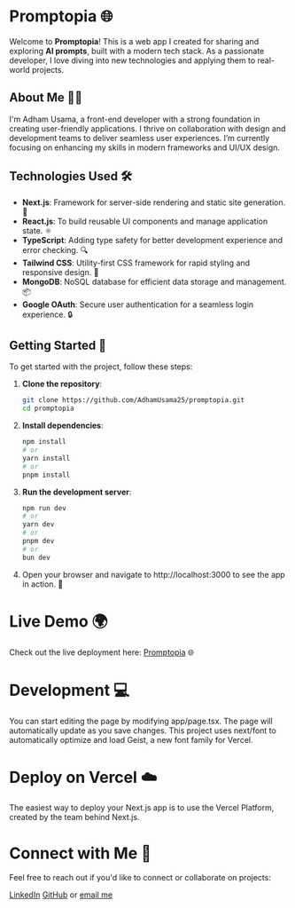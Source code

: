 # Promptopia 🌐

Welcome to **Promptopia**! This is a web app I created for sharing and exploring **AI prompts**, built with a modern tech stack. As a passionate developer, I love diving into new technologies and applying them to real-world projects.

## About Me 👨‍💻

I'm Adham Usama, a front-end developer with a strong foundation in creating user-friendly applications. I thrive on collaboration with design and development teams to deliver seamless user experiences. I’m currently focusing on enhancing my skills in modern frameworks and UI/UX design.

## Technologies Used 🛠️

- **Next.js**: Framework for server-side rendering and static site generation. 🌟
- **React.js**: To build reusable UI components and manage application state. ⚛️
- **TypeScript**: Adding type safety for better development experience and error checking. 🔍
- **Tailwind CSS**: Utility-first CSS framework for rapid styling and responsive design. 🎨
- **MongoDB**: NoSQL database for efficient data storage and management. 📦
- **Google OAuth**: Secure user authentication for a seamless login experience. 🔒

## Getting Started 🚀

To get started with the project, follow these steps:

1. **Clone the repository**:
   ```bash
   git clone https://github.com/AdhamUsama25/promptopia.git
   cd promptopia
   ```
2. **Install dependencies**:
   ```bash
   npm install
   # or
   yarn install
   # or
   pnpm install
   ```
3. **Run the development server**:
   ```bash
   npm run dev
   # or
   yarn dev
   # or
   pnpm dev
   # or
   bun dev
   ```
  4. Open your browser and navigate to http://localhost:3000 to see the app in action. 👀

# Live Demo 🌍
Check out the live deployment here: [Promptopia](https://promptopia-eta-kohl.vercel.app/) 🌐

# Development 💻
You can start editing the page by modifying app/page.tsx. The page will automatically update as you save changes.
This project uses next/font to automatically optimize and load Geist, a new font family for Vercel.

# Deploy on Vercel ☁️
The easiest way to deploy your Next.js app is to use the Vercel Platform, created by the team behind Next.js.

# Connect with Me 🤝
Feel free to reach out if you'd like to connect or collaborate on projects:

[LinkedIn](https://www.linkedin.com/in/adhamusama25/)
[GitHub](https://github.com/AdhamUsama25) or [email me](mailto:adhamusama25@gmail.com)
